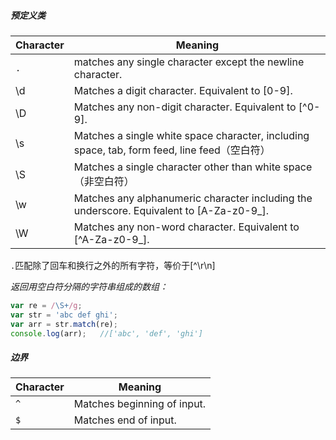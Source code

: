 ##### 预定义类

Character | Meaning
----------|--------
`.`|matches any single character except the newline character.
\d|Matches a digit character. Equivalent to [0-9].
\D|Matches any non-digit character. Equivalent to [^0-9].
\s|Matches a single white space character, including space, tab, form feed, line feed（空白符）
\S|Matches a single character other than white space（非空白符）
\w|Matches any alphanumeric character including the underscore. Equivalent to [A-Za-z0-9_].
\W|Matches any non-word character. Equivalent to [^A-Za-z0-9_].

`.`匹配除了回车和换行之外的所有字符，等价于[^\r\n]

*返回用空白符分隔的字符串组成的数组：*

```javascript
var re = /\S+/g;
var str = 'abc def ghi';
var arr = str.match(re);
console.log(arr);   //['abc', 'def', 'ghi']
```

##### 边界

Character | Meaning
----------|--------
`^`|Matches beginning of input.
`$`|Matches end of input.

